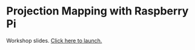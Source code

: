 Projection Mapping with Raspberry Pi
===

Workshop slides. [Click here to launch.](http://schprc.github.io/ofxpimapper-makelightcamp)

